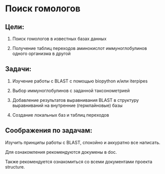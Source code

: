 Поиск гомологов
===============


Цели:
-----

1. Поиск гомологов в известных базах данных

2. Получение таблиц переходов аминокислот иммуноглобулинов одного организма в другой


Задачи:
-------

1. Изучение работы с BLAST с помощью biopython и/или iterpipes

2. Выбор иммуноглобулинов с заданной таксонометрией

3. Добавление результатов выравнивания BLAST в структуру выравниваний на внутренние (гермлайновые) базы

4. Создание локальных баз и таблиц переходов


Соображения по задачам:
-----------------------

Изучить принципы работы с BLAST, спокойно и аккуратно все написать.


Для ознакомления рекомендуются докумены в doc.

Также рекомендуется ознакомиться со всеми документами проекта structure.
